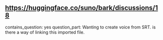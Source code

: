 ## https://huggingface.co/suno/bark/discussions/18

contains_question: yes
question_part: Wanting to create voice from SRT. is there a way of linking this imported file. 